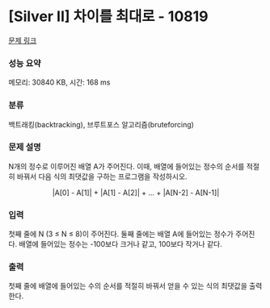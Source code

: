 # [Silver II] 차이를 최대로 - 10819 

[문제 링크](https://www.acmicpc.net/problem/10819) 

### 성능 요약

메모리: 30840 KB, 시간: 168 ms

### 분류

백트래킹(backtracking), 브루트포스 알고리즘(bruteforcing)

### 문제 설명

<p>N개의 정수로 이루어진 배열 A가 주어진다. 이때, 배열에 들어있는 정수의 순서를 적절히 바꿔서 다음 식의 최댓값을 구하는 프로그램을 작성하시오.</p>

<p style="text-align:center">|A[0] - A[1]| + |A[1] - A[2]| + ... + |A[N-2] - A[N-1]|</p>

### 입력 

 <p>첫째 줄에 N (3 ≤ N ≤ 8)이 주어진다. 둘째 줄에는 배열 A에 들어있는 정수가 주어진다. 배열에 들어있는 정수는 -100보다 크거나 같고, 100보다 작거나 같다.</p>

### 출력 

 <p>첫째 줄에 배열에 들어있는 수의 순서를 적절히 바꿔서 얻을 수 있는 식의 최댓값을 출력한다.</p>


